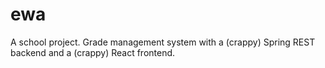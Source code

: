 # ewa

A school project. Grade management system with a (crappy) Spring REST backend and a (crappy) React frontend.
